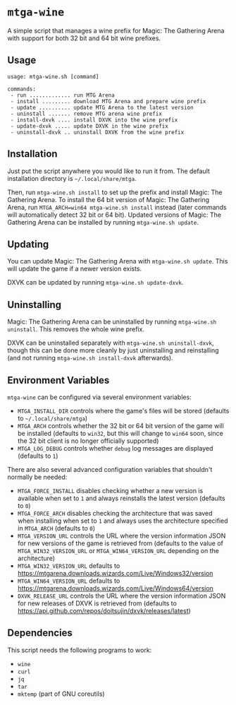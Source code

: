 # `mtga-wine`

A simple script that manages a wine prefix for Magic: The Gathering Arena with
support for both 32 bit and 64 bit wine prefixes.

## Usage

```
usage: mtga-wine.sh [command]

commands:
 - run ............. run MTG Arena
 - install ......... download MTG Arena and prepare wine prefix
 - update .......... update MTG Arena to the latest version
 - uninstall ....... remove MTG arena wine prefix
 - install-dxvk .... install DXVK into the wine prefix
 - update-dxvk ..... update DXVK in the wine prefix
 - uninstall-dxvk .. uninstall DXVK from the wine prefix
```

## Installation

Just put the script anywhere you would like to run it from. The default
installation directory is `~/.local/share/mtga`.

Then, run `mtga-wine.sh install` to set up the prefix and install Magic: The
Gathering Arena. To install the 64 bit version of Magic: The Gathering Arena,
run `MTGA_ARCH=win64 mtga-wine.sh install` instead (later commands will
automatically detect 32 bit or 64 bit). Updated versions of Magic:
The Gathering Arena can be installed by running `mtga-wine.sh update`.

## Updating

You can update Magic: The Gathering Arena with `mtga-wine.sh update`. This will
update the game if a newer version exists.

DXVK can be updated by running `mtga-wine.sh update-dxvk`.

## Uninstalling

Magic: The Gathering Arena can be uninstalled by running
`mtga-wine.sh uninstall`. This removes the whole wine prefix.

DXVK can be uninstalled separately with `mtga-wine.sh uninstall-dxvk`, though
this can be done more cleanly by just uninstalling and reinstalling (and not
running `mtga-wine.sh install-dxvk` afterwards).

## Environment Variables

`mtga-wine` can be configured via several environment variables:

- `MTGA_INSTALL_DIR` controls where the game's files will be stored (defaults to
  `~/.local/share/mtga`)
- `MTGA_ARCH` controls whether the 32 bit or 64 bit version of the game will be
  installed (defaults to `win32`, but this will change to `win64` soon, since
  the 32 bit client is no longer officially supported)
- `MTGA_LOG_DEBUG` controls whether `debug` log messages are displayed (defaults
  to `1`)

There are also several advanced configuration variables that shouldn't normally
be needed:

- `MTGA_FORCE_INSTALL` disables checking whether a new version is available when
  set to `1` and always reinstalls the latest version (defaults to `0`)
- `MTGA_FORCE_ARCH` disables checking the architecture that was saved when
  installing when set to `1` and always uses the architecture specified in
  `MTGA_ARCH` (defaults to `0`)
- `MTGA_VERSION_URL` controls the URL where the version information JSON for new
  versions of the game is retrieved from (defaults to the value of
  `MTGA_WIN32_VERSION_URL` or `MTGA_WIN64_VERSION_URL` depending on the
  architecture)
- `MTGA_WIN32_VERSION_URL` defaults to
  https://mtgarena.downloads.wizards.com/Live/Windows32/version
- `MTGA_WIN64_VERSION_URL` defaults to
  https://mtgarena.downloads.wizards.com/Live/Windows64/version
- `DXVK_RELEASE_URL` controls the URL where the version information JSON for new
  releases of DXVK is retrieved from (defaults to
  https://api.github.com/repos/doitsujin/dxvk/releases/latest)

## Dependencies

This script needs the following programs to work:

- `wine`
- `curl`
- `jq`
- `tar`
- `mktemp` (part of GNU coreutils)
